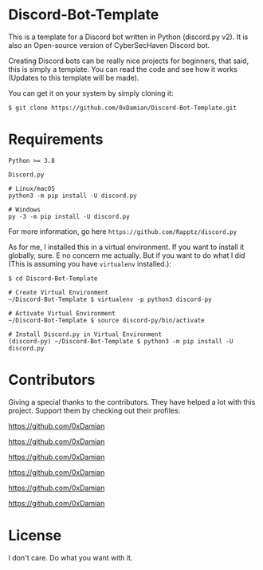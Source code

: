 # Discord-Bot-Template
This is a template for a Discord bot written in Python (discord.py v2). It is also an Open-source version of CyberSecHaven Discord bot.

Creating Discord bots can be really nice projects for beginners, that said, this is simply a template. 
You can read the code and see how it works (Updates to this template will be made).


You can get it on your system by simply cloning it:

`$ git clone https://github.com/0xDamian/Discord-Bot-Template.git`

# Requirements
`Python >= 3.8`

`Discord.py`
```
# Linux/macOS
python3 -m pip install -U discord.py

# Windows
py -3 -m pip install -U discord.py
```
For more information, go here `https://github.com/Rapptz/discord.py`

As for me, I installed this in a virtual environment. If you want to install it globally, sure. E no concern me actually.
But if you want to do what I did (This is assuming you have `virtualenv` installed.):


```
$ cd Discord-Bot-Template

# Create Virtual Environment
~/Discord-Bot-Template $ virtualenv -p python3 discord-py

# Activate Virtual Environment
~/Discord-Bot-Template $ source discord-py/bin/activate

# Install Discord.py in Virtual Environment
(discord-py) ~/Discord-Bot-Template $ python3 -m pip install -U discord.py
```

# Contributors
Giving a special thanks to the contributors. They have helped a lot with this project. Support them by checking out their profiles:

https://github.com/0xDamian

https://github.com/0xDamian

https://github.com/0xDamian

https://github.com/0xDamian

https://github.com/0xDamian

https://github.com/0xDamian

# License
I don't care. Do what you want with it.
